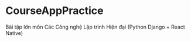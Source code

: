 # CourseAppPractice
Bài tập lớn môn Các Công nghệ Lập trình Hiện đại (Python Django + React Native)
